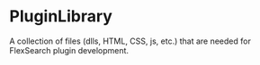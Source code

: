 # PluginLibrary
A collection of files (dlls, HTML, CSS, js, etc.) that are needed for FlexSearch plugin development.
